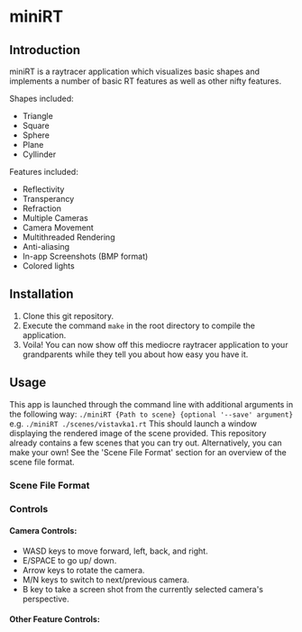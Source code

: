 # miniRT

## Introduction
miniRT is a raytracer application which visualizes basic shapes and implements a number of basic RT features as well as other nifty features. 

Shapes included:
- Triangle
- Square
- Sphere
- Plane
- Cyllinder

Features included:
- Reflectivity
- Transperancy
- Refraction
- Multiple Cameras
- Camera Movement
- Multithreaded Rendering
- Anti-aliasing
- In-app Screenshots (BMP format)
- Colored lights

## Installation
1. Clone this git repository.
2. Execute the command `make` in the root directory to compile the application.
3. Voila! You can now show off this mediocre raytracer application to your grandparents while they tell you about how easy you have it.

## Usage
This app is launched through the command line with additional arguments in the following way: `./miniRT {Path to scene} {optional '--save' argument}` e.g. `./miniRT ./scenes/vistavka1.rt`
This should launch a window displaying the rendered image of the scene provided. This repository already contains a few scenes that you can try out. Alternatively, you can make your own! See the 'Scene File Format' section for an overview of the scene file format.

### Scene File Format

### Controls
#### Camera Controls:
- WASD keys to move forward, left, back, and right.
- E/SPACE to go up/ down.
- Arrow keys to rotate the camera.
- M/N keys to switch to next/previous camera.
- B key to take a screen shot from the currently selected camera's perspective.

#### Other Feature Controls:

